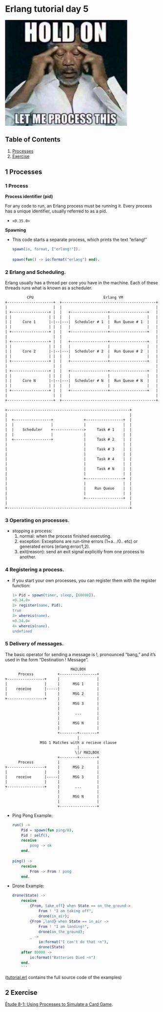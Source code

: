 Erlang tutorial day 5
=====================

<img src="process.png" width="400">

Table of Contents
-----------------

1. [Processes](#1-processes)
2. [Exercise](#2-exercise)

1 Processes
---------------------------------------------------

### 1 Process

**Process identifier (pid)**

For any code to run, an Erlang process must be running it. Every process has a unique identifier, usually referred to as a pid.

- `<0.35.0>`

**Spawning**

- This code starts a separate process, which prints the text “erlang!”

    ```erlang
    spawn(io, format, ["erlang!"]).

    spawn(fun() -> io:format("erlang") end).
    ```

### 2 Erlang and Scheduling.

Erlang usually has a thread per core you have in the machine.
Each of these threads runs what is known as a scheduler.

              CPU                                Erlang VM
    +---------------------+  +-------------------------------------------+
    |                     |  |                                           |
    | +-----------------+ |  |   +-----------------+-----------------+   |
    | |                 | |  |   |                 |                 |   |
    | |     Core 1      |-|--|---|  Scheduler # 1  |  Run Queue # 1  |   |
    | |                 | |  |   |                 |                 |   |
    | +-----------------+ |  |   +-----------------+-----------------+   |
    |                     |  |                                           |
    | +-----------------+ |  |   +-----------------+-----------------+   |
    | |                 | |  |   |                 |                 |   |
    | |     Core 2      |-|--|---|  Scheduler # 2  |  Run Queue # 2  |   |
    | |                 | |  |   |                 |                 |   |
    | +-----------------+ |  |   +-----------------+-----------------+   |
    |                     |  |                                           |
    | +-----------------+ |  |   +-----------------+-----------------+   |
    | |                 | |  |   |                 |                 |   |
    | |     Core N      |-|--|---|  Scheduler # N  |  Run Queue # N  |   |
    | |                 | |  |   |                 |                 |   |
    | +-----------------+ |  |   +-----------------+-----------------+   |
    |                     |  |                                           |
    +---------------------+  +-------------------------------------------+

    +--------------------------------------------------------+
    |                                                        |
    |  +-----------------+              +-----------------+  |
    |  |                 |              |                 |  |
    |  |    Scheduler    +-------------->     Task # 1    |  |
    |  |                 |              |                 |  |
    |  +-----------------+              |     Task # 2    |  |
    |                                   |                 |  |
    |                                   |     Task # 3    |  |
    |                                   |                 |  |
    |                                   |     Task # 4    |  |
    |                                   |                 |  |
    |                                   |     Task # N    |  |
    |                                   |                 |  |
    |                                   +-----------------+  |
    |                                   |                 |  |
    |                                   |    Run Queue    |  |
    |                                   |                 |  |
    |                                   +-----------------+  |
    |                                                        |
    +--------------------------------------------------------+

### 3 Operating on processes.

- stopping a process:
    1. normal: when the process finished executing.
    2. exception:
        Exceptions are run-time errors (1+a.. /0.. etc) or generated errors (erlang:error/1,2).
    3. exit(reason): send an exit signal explicitly from one process to another.


### 4 Registering a process.

- If you start your own processes, you can register them with the register function:
    ```erlang
    1> Pid = spawn(timer, sleep, [60000]).
    <0.34.0>
    2> register(name, Pid).
    true
    3> whereis(name).
    <0.34.0>
    4> whereis(name).
    undefined
    ```

### 5 Delivery of messages.

The basic operator for sending a message is !, pronounced “bang,” and it’s used in the form “Destination ! Message”.



                                  MAILBOX
          Process           +-----------------+
    +-----------------+     |                 |
    |                 |     |      MSG 1      |
    |    receive      |-----|                 |
    |                 |     |      MSG 2      |
    +-----------------+     |                 |
                            |      MSG 3      |
                            |                 |
                            |       ...       |
                            |                 |
                            |      MSG N      |
                            |                 |
                            +--------+--------+
                                     |
                    MSG 1 Matches with a recieve clause
                                     |
                                    \|/ MAILBOX
                            +--------+--------+
          Process           |                 |
    +-----------------+     |      MSG 2      |
    |                 |     |                 |
    |    receive      |-----|      MSG 3      |
    |                 |     |                 |
    +-----------------+     |       ...       |
                            |                 |
                            |      MSG N      |
                            |                 |
                            +-----------------+


- Ping Pong Example:
    ```erlang
    run() ->
        Pid = spawn(fun ping/0),
        Pid ! self(),
        receive
            pong -> ok
        end.

    ping() ->
        receive
            From -> From ! pong
        end.
    ```

- Drone Example:
    ```erlang
    drone(State) ->
        receive
            {From, take_off} when State == on_the_ground->
                From ! "I am taking off",
                drone(in_air);
            {From ,land} when State == in_air ->
                From ! "I am landing!",
                drone(on_the_ground);
            _ ->
                io:format("I can't do that ~n"),
                drone(State)
        after 80000 ->
            io:format("Batteries Died ~n")
        end.
        ```

([tutorial.erl](tutorial.erl) contains the full source code of the examples)

2 Exercise
----------

[Étude 8-1: Using Processes to Simulate a Card Game](https://github.com/cursorinsight/etudes-for-erlang/blob/master/ch08-processes.asciidoc).
